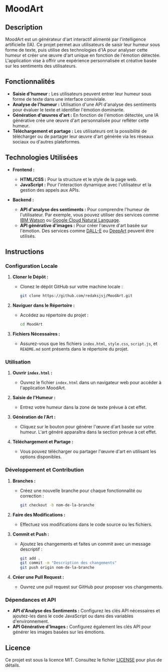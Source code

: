 # MoodArt

## Description
MoodArt est un générateur d'art interactif alimenté par l'intelligence artificielle (IA). Ce projet permet aux utilisateurs de saisir leur humeur sous forme de texte, puis utilise des technologies d'IA pour analyser cette humeur et créer une œuvre d'art unique en fonction de l'émotion détectée. L'application vise à offrir une expérience personnalisée et créative basée sur les sentiments des utilisateurs.

## Fonctionnalités

- **Saisie d'humeur :** Les utilisateurs peuvent entrer leur humeur sous forme de texte dans une interface conviviale.
- **Analyse de l'humeur :** Utilisation d'une API d'analyse des sentiments pour évaluer le texte et identifier l'émotion dominante.
- **Génération d'œuvres d'art :** En fonction de l'émotion détectée, une IA générative crée une œuvre d'art personnalisée pour refléter cette humeur.
- **Téléchargement et partage :** Les utilisateurs ont la possibilité de télécharger ou de partager leur œuvre d'art générée via les réseaux sociaux ou d'autres plateformes.

## Technologies Utilisées

- **Frontend :**
  - **HTML/CSS :** Pour la structure et le style de la page web.
  - **JavaScript :** Pour l'interaction dynamique avec l'utilisateur et la gestion des appels aux APIs.

- **Backend :**
  - **API d'analyse des sentiments :** Pour comprendre l'humeur de l'utilisateur. Par exemple, vous pouvez utiliser des services comme [IBM Watson](https://www.ibm.com/cloud/watson-natural-language-understanding) ou [Google Cloud Natural Language](https://cloud.google.com/natural-language).
  - **API générative d'images :** Pour créer l'œuvre d'art basée sur l'émotion. Des services comme [DALL-E](https://openai.com/dall-e) ou [DeepArt](https://deepart.io) peuvent être utilisés.

## Instructions

### Configuration Locale

1. **Cloner le Dépôt :**
   - Clonez le dépôt GitHub sur votre machine locale :
     ```bash
     git clone https://github.com/redaksjsj/MoodArt.git
     ```

2. **Naviguer dans le Répertoire :**
   - Accédez au répertoire du projet :
     ```bash
     cd MoodArt
     ```

3. **Fichiers Nécessaires :**
   - Assurez-vous que les fichiers `index.html`, `style.css`, `script.js`, et `README.md` sont présents dans le répertoire du projet.

### Utilisation

1. **Ouvrir `index.html` :**
   - Ouvrez le fichier `index.html` dans un navigateur web pour accéder à l'application MoodArt.

2. **Saisie de l'Humeur :**
   - Entrez votre humeur dans la zone de texte prévue à cet effet.

3. **Génération de l'Art :**
   - Cliquez sur le bouton pour générer l'œuvre d'art basée sur votre humeur. L'art généré apparaîtra dans la section prévue à cet effet.

4. **Téléchargement et Partage :**
   - Vous pouvez télécharger ou partager l'œuvre d'art en utilisant les options disponibles.

### Développement et Contribution

1. **Branches :**
   - Créez une nouvelle branche pour chaque fonctionnalité ou correction :
     ```bash
     git checkout -b nom-de-la-branche
     ```

2. **Faire des Modifications :**
   - Effectuez vos modifications dans le code source ou les fichiers.

3. **Commit et Push :**
   - Ajoutez les changements et faites un commit avec un message descriptif :
     ```bash
     git add .
     git commit -m "Description des changements"
     git push origin nom-de-la-branche
     ```

4. **Créer une Pull Request :**
   - Ouvrez une pull request sur GitHub pour proposer vos changements.

### Dépendances et API

- **API d'Analyse des Sentiments :** Configurez les clés API nécessaires et ajoutez-les dans le code JavaScript ou dans des variables d'environnement.
- **API Générative d'Images :** Configurez également les clés API pour générer les images basées sur les émotions.

## Licence

Ce projet est sous la licence MIT. Consultez le fichier [LICENSE](LICENSE) pour plus de détails.

